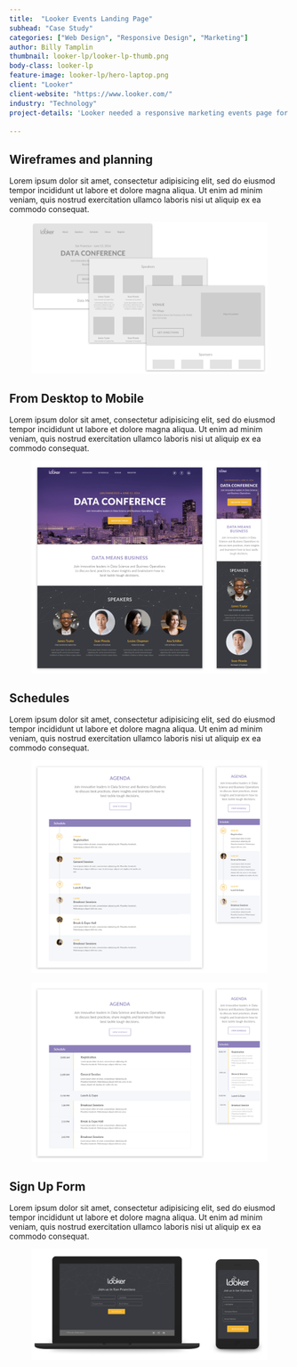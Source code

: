 ```yaml
---
title:  "Looker Events Landing Page"
subhead: "Case Study"
categories: ["Web Design", "Responsive Design", "Marketing"]
author: Billy Tamplin
thumbnail: looker-lp/looker-lp-thumb.png
body-class: looker-lp
feature-image: looker-lp/hero-laptop.png
client: "Looker"
client-website: "https://www.looker.com/"
industry: "Technology"
project-details: 'Looker needed a responsive marketing events page for their upcoming workshops and conferences. They reached out to me to design a one-page landing page, displaying all the details for each event and an easy way  for visitors to sign up. This project gave me the opportunity to create a new visual style that looks great on desktops and phones.'

---
```


<section class="container-fluid content-block wireframes">
  <div class="container">
    <div class="row">
      <div class="col-sm-8 description center">
        <h2>Wireframes and planning</h2>
        <p>Lorem ipsum dolor sit amet, consectetur adipisicing elit, sed do eiusmod tempor incididunt ut labore et dolore magna aliqua. Ut enim ad minim veniam, quis nostrud exercitation ullamco laboris nisi ut aliquip ex ea commodo consequat.</p>
      </div>
      <figure>
        <img src="../img/looker-lp/looker-lp-wireframes.png" alt="Wireframes of content">
      </figure>
    </div>
  </div>
</section>
<section class="container-fluid content-block responsive">
  <div class="container">
    <div class="row">
      <div class="col-sm-8 description center">
        <h2>From Desktop to Mobile</h2>
        <p>Lorem ipsum dolor sit amet, consectetur adipisicing elit, sed do eiusmod tempor incididunt ut labore et dolore magna aliqua. Ut enim ad minim veniam, quis nostrud exercitation ullamco laboris nisi ut aliquip ex ea commodo consequat.</p>
      </div>
      <figure class="col-xs-12">
        <img src="../img/looker-lp/top-hero-4.png" alt="Top headers for desktop and mobile">
      </figure>
    </div>
  </div>
</section>

<!-- <section class="container-fluid content-block palette">
  <div class="container">
    <div class="row">
      <div class="col-sm-8 description center">
        <h2>Brand Identity</h2>
        <p>Lorem ipsum dolor sit amet, consectetur adipisicing elit, sed do eiusmod tempor incididunt ut labore et dolore magna aliqua. Ut enim ad minim veniam, quis nostrud exercitation ullamco laboris nisi ut aliquip ex ea commodo consequat.</p>
      </div>
      <ul class="col-xs-12 colors">
        <li class="purple">
          <p>#8D80BA</p>
        </li>
        <li class="yellow">
          <p>#F2B431</p>
        </li>
        <li class="light-gray">
          <p>#CCCCCC</p>
        </li>
        <li class="gray">
          <p>#666666</p>
        </li>
        <li class="dark">
          <p>#393B40</p>
        </li>
      </ul>
    </div>
  </div>
</section> -->

<section class="container-fluid content-block schedules">
  <div class="container">
    <div class="row">
      <div class="col-sm-8 description center">
        <h2>Schedules</h2>
        <p>Lorem ipsum dolor sit amet, consectetur adipisicing elit, sed do eiusmod tempor incididunt ut labore et dolore magna aliqua. Ut enim ad minim veniam, quis nostrud exercitation ullamco laboris nisi ut aliquip ex ea commodo consequat.</p>
      </div>
      <figure class="col-xs-12">
        <img src="../img/looker-lp/schedule-icons.png" alt="Schedules with icons">
      </figure>
      <figure class="col-xs-12">
        <img src="../img/looker-lp/schedule-text.png" alt="Schedule with text only">
      </figure>
    </div>
  </div>
</section>
<section class="container-fluid content-block forms">
  <div class="container">
    <div class="row">
      <div class="col-sm-8 description center">
        <h2>Sign Up Form</h2>
        <p>Lorem ipsum dolor sit amet, consectetur adipisicing elit, sed do eiusmod tempor incididunt ut labore et dolore magna aliqua. Ut enim ad minim veniam, quis nostrud exercitation ullamco laboris nisi ut aliquip ex ea commodo consequat.</p>
      </div>
      <figure class="col-xs-12">
        <img src="../img/looker-lp/bottom-form.png" alt="Bottom forms for desktop and mobile">
      </figure>
    </div>
  </div>
</section>
